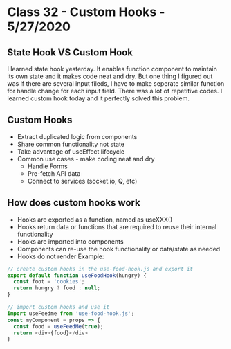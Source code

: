 # Class 32 - Custom Hooks - 5/27/2020 

## State Hook VS Custom Hook  
I learned state hook yesterday. It enables function component to maintain its own state and it makes code neat and dry. But one thing I figured out was if there are several input fileds, I have to make seperate similar function for handle change for each input field. There was a lot of repetitive codes. I learned custom hook today and it perfectly solved this problem.  

## Custom Hooks 
* Extract duplicated logic from components
* Share common functionality not state
* Take advantage of useEffect lifecycle
* Common use cases - make coding neat and dry
  * Handle Forms
  * Pre-fetch API data
  * Connect to services (socket.io, Q, etc) 

## How does custom hooks work 
* Hooks are exported as a function, named as useXXX()
* Hooks return data or functions that are required to reuse their internal functionality
* Hooks are imported into components
* Components can re-use the hook functionality or data/state as needed
* Hooks do not render Example:  
```javascript
// create custom hooks in the use-food-hook.js and export it
export default function useFoodHook(hungry) {
  const foot = 'cookies';
  return hungry ? food : null;
}

// import custom hooks and use it
import useFeedme from 'use-food-hook.js';
const myComponent = props => {
  const food = useFeedMe(true);
  return <div>{food}</div>
}
```